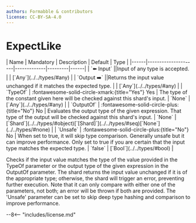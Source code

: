 ```yaml
---
authors: Formabble & contributors
license: CC-BY-SA-4.0
---
```



# ExpectLike

<div class="sh-parameters" markdown="1">
| Name | Mandatory | Description | Default | Type |
|------|---------------------|-------------|---------|------|
| `⬅️ Input` ||Input of any type is accepted. | | [`Any`](../../types/#any) |
| `Output ➡️` ||Returns the input value unchanged if it matches the expected type. | | [`Any`](../../types/#any) |
| `TypeOf` | :fontawesome-solid-circle-xmark:{title="Yes"} Yes  | The type of the constant given here will be checked against this shard's input. | `None` | [`Any`](../../types/#any) |
| `OutputOf` | :fontawesome-solid-circle-plus:{title="No"} No  | Evaluates the output type of the given expression. That type of the output will be checked against this shard's input. | `None` | [`Shard`](../../types/#object)[`[Shard]`](../../types/#seq)[`None`](../../types/#none) |
| `Unsafe` | :fontawesome-solid-circle-plus:{title="No"} No  | When set to true, it will skip type comparison. Generally unsafe but it can improve performance. Only set to true if you are certain that the input type matches the expected type. | `false` | [`Bool`](../../types/#bool) |

</div>

Checks if the input value matches the type of the value provided in the TypeOf parameter or the output type of the given expression in the OutputOf parameter. The shard returns the input value unchanged if it is of the appropriate type; otherwise, the shard will trigger an error, preventing further execution. Note that it can only compare with either one of the parameters, not both; an error will be thrown if both are provided. The 'Unsafe' parameter can be set to skip deep type hashing and comparison to improve performance.

--8<-- "includes/license.md"

